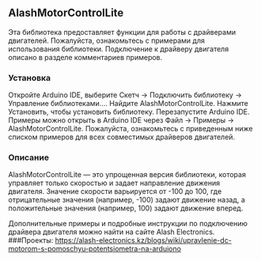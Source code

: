 ## AlashMotorControlLite

Эта библиотека предоставляет функции для работы с драйверами двигателей. Пожалуйста, ознакомьтесь с примерами для использования библиотеки. Подключение к драйверу двигателя описано в разделе комментариев примеров.

### Установка
Откройте Arduino IDE, выберите Скетч -> Подключить библиотеку -> Управление библиотеками....
Найдите AlashMotorControlLite.
Нажмите Установить, чтобы установить библиотеку.
Перезапустите Arduino IDE.
Примеры можно открыть в Arduino IDE через Файл -> Примеры -> AlashMotorControlLite. Пожалуйста, ознакомьтесь с приведенным ниже списком примеров для всех совместимых драйверов двигателей.

### Описание
AlashMotorControlLite — это упрощенная версия библиотеки, которая управляет только скоростью и задает направление движения двигателя. Значение скорости варьируется от -100 до 100, где отрицательные значения (например, -100) задают движение назад, а положительные значения (например, 100) задают движение вперед.

Дополнительные примеры и подробные инструкции по подключению драйвера двигателя можно найти на сайте Alash Electronics.
###Проекты:
https://alash-electronics.kz/blogs/wiki/upravlenie-dc-motorom-s-pomoschyu-potentsiometra-na-arduiono
